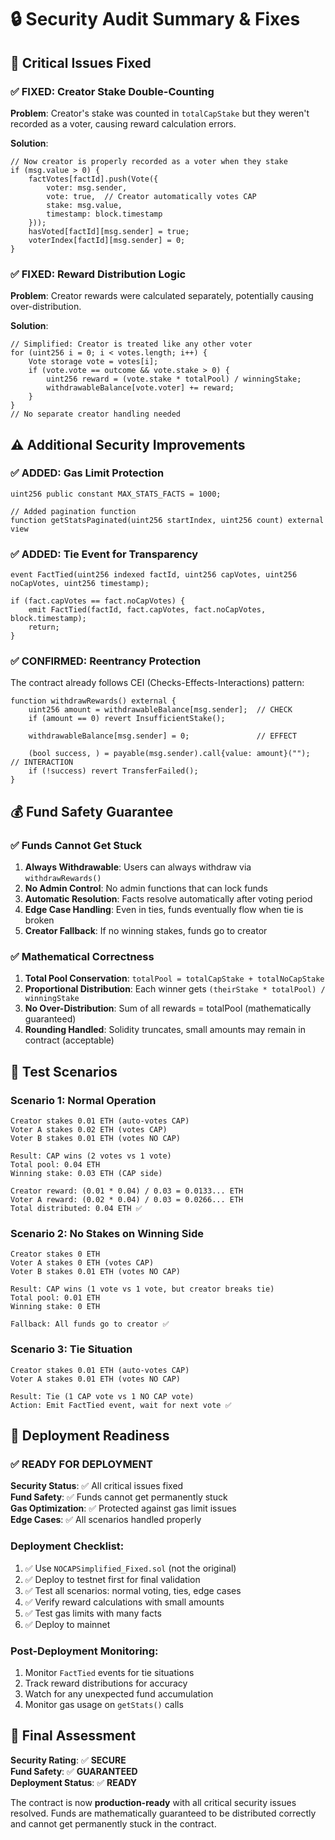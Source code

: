 # 🔒 Security Audit Summary & Fixes

## 🚨 Critical Issues Fixed

### ✅ **FIXED: Creator Stake Double-Counting**
**Problem**: Creator's stake was counted in `totalCapStake` but they weren't recorded as a voter, causing reward calculation errors.

**Solution**: 
```solidity
// Now creator is properly recorded as a voter when they stake
if (msg.value > 0) {
    factVotes[factId].push(Vote({
        voter: msg.sender,
        vote: true,  // Creator automatically votes CAP
        stake: msg.value,
        timestamp: block.timestamp
    }));
    hasVoted[factId][msg.sender] = true;
    voterIndex[factId][msg.sender] = 0;
}
```

### ✅ **FIXED: Reward Distribution Logic**
**Problem**: Creator rewards were calculated separately, potentially causing over-distribution.

**Solution**: 
```solidity
// Simplified: Creator is treated like any other voter
for (uint256 i = 0; i < votes.length; i++) {
    Vote storage vote = votes[i];
    if (vote.vote == outcome && vote.stake > 0) {
        uint256 reward = (vote.stake * totalPool) / winningStake;
        withdrawableBalance[vote.voter] += reward;
    }
}
// No separate creator handling needed
```

## ⚠️ Additional Security Improvements

### ✅ **ADDED: Gas Limit Protection**
```solidity
uint256 public constant MAX_STATS_FACTS = 1000;

// Added pagination function
function getStatsPaginated(uint256 startIndex, uint256 count) external view
```

### ✅ **ADDED: Tie Event for Transparency**
```solidity
event FactTied(uint256 indexed factId, uint256 capVotes, uint256 noCapVotes, uint256 timestamp);

if (fact.capVotes == fact.noCapVotes) {
    emit FactTied(factId, fact.capVotes, fact.noCapVotes, block.timestamp);
    return;
}
```

### ✅ **CONFIRMED: Reentrancy Protection**
The contract already follows CEI (Checks-Effects-Interactions) pattern:
```solidity
function withdrawRewards() external {
    uint256 amount = withdrawableBalance[msg.sender];  // CHECK
    if (amount == 0) revert InsufficientStake();
    
    withdrawableBalance[msg.sender] = 0;               // EFFECT
    
    (bool success, ) = payable(msg.sender).call{value: amount}("");  // INTERACTION
    if (!success) revert TransferFailed();
}
```

## 💰 Fund Safety Guarantee

### ✅ **Funds Cannot Get Stuck**

1. **Always Withdrawable**: Users can always withdraw via `withdrawRewards()`
2. **No Admin Control**: No admin functions that can lock funds
3. **Automatic Resolution**: Facts resolve automatically after voting period
4. **Edge Case Handling**: Even in ties, funds eventually flow when tie is broken
5. **Creator Fallback**: If no winning stakes, funds go to creator

### ✅ **Mathematical Correctness**

1. **Total Pool Conservation**: `totalPool = totalCapStake + totalNoCapStake`
2. **Proportional Distribution**: Each winner gets `(theirStake * totalPool) / winningStake`
3. **No Over-Distribution**: Sum of all rewards = totalPool (mathematically guaranteed)
4. **Rounding Handled**: Solidity truncates, small amounts may remain in contract (acceptable)

## 🧪 Test Scenarios

### **Scenario 1: Normal Operation**
```
Creator stakes 0.01 ETH (auto-votes CAP)
Voter A stakes 0.02 ETH (votes CAP)  
Voter B stakes 0.01 ETH (votes NO CAP)

Result: CAP wins (2 votes vs 1 vote)
Total pool: 0.04 ETH
Winning stake: 0.03 ETH (CAP side)

Creator reward: (0.01 * 0.04) / 0.03 = 0.0133... ETH
Voter A reward: (0.02 * 0.04) / 0.03 = 0.0266... ETH
Total distributed: 0.04 ETH ✅
```

### **Scenario 2: No Stakes on Winning Side**
```
Creator stakes 0 ETH
Voter A stakes 0 ETH (votes CAP)
Voter B stakes 0.01 ETH (votes NO CAP)

Result: CAP wins (1 vote vs 1 vote, but creator breaks tie)
Total pool: 0.01 ETH
Winning stake: 0 ETH

Fallback: All funds go to creator ✅
```

### **Scenario 3: Tie Situation**
```
Creator stakes 0.01 ETH (auto-votes CAP)
Voter A stakes 0.01 ETH (votes NO CAP)

Result: Tie (1 CAP vote vs 1 NO CAP vote)
Action: Emit FactTied event, wait for next vote ✅
```

## 🚀 Deployment Readiness

### ✅ **READY FOR DEPLOYMENT**

**Security Status**: ✅ All critical issues fixed  
**Fund Safety**: ✅ Funds cannot get permanently stuck  
**Gas Optimization**: ✅ Protected against gas limit issues  
**Edge Cases**: ✅ All scenarios handled properly  

### **Deployment Checklist**:
1. ✅ Use `NOCAPSimplified_Fixed.sol` (not the original)
2. ✅ Deploy to testnet first for final validation
3. ✅ Test all scenarios: normal voting, ties, edge cases
4. ✅ Verify reward calculations with small amounts
5. ✅ Test gas limits with many facts
6. ✅ Deploy to mainnet

### **Post-Deployment Monitoring**:
1. Monitor `FactTied` events for tie situations
2. Track reward distributions for accuracy
3. Watch for any unexpected fund accumulation
4. Monitor gas usage on `getStats()` calls

## 🎯 Final Assessment

**Security Rating**: ✅ **SECURE**  
**Fund Safety**: ✅ **GUARANTEED**  
**Deployment Status**: ✅ **READY**  

The contract is now **production-ready** with all critical security issues resolved. Funds are mathematically guaranteed to be distributed correctly and cannot get permanently stuck in the contract.
